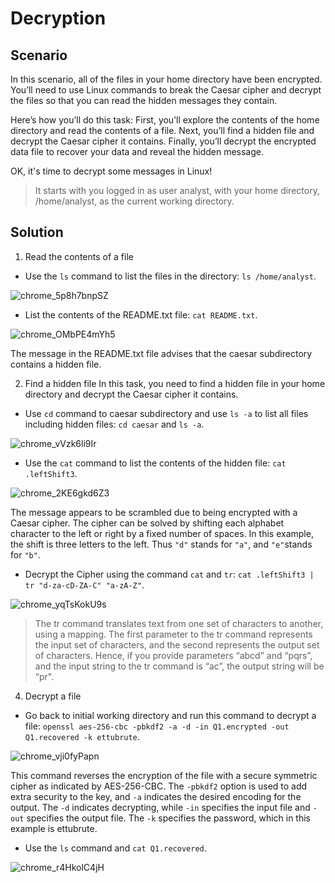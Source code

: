 # Decryption

## Scenario

In this scenario, all of the files in your home directory have been encrypted. You’ll need to use Linux commands to break the Caesar cipher and decrypt the files so that you can read the hidden messages they contain.

Here’s how you’ll do this task: First, you’ll explore the contents of the home directory and read the contents of a file. Next, you’ll find a hidden file and decrypt the Caesar cipher it contains. Finally, you’ll decrypt the encrypted data file to recover your data and reveal the hidden message.

OK, it's time to decrypt some messages in Linux!

> It starts with you logged in as user analyst, with your home directory, /home/analyst, as the current working directory.

## Solution 

1. Read the contents of a file
* Use the `ls` command to list the files in the directory:
`ls /home/analyst`.

![chrome_5p8h7bnpSZ](https://github.com/Kwangsa19/Ketmanto-Cybersecurity-Portfolio/assets/135963482/2bf4701d-3283-4214-afaf-5d49ff8496ea)


* List the contents of the README.txt file: 
`cat README.txt`.

![chrome_OMbPE4mYh5](https://github.com/Kwangsa19/Ketmanto-Cybersecurity-Portfolio/assets/135963482/00d86c7f-a394-42f8-9f62-45522d3a5e91)

The message in the README.txt file advises that the caesar subdirectory contains a hidden file.

2. Find a hidden file
In this task, you need to find a hidden file in your home directory and decrypt the Caesar cipher it contains.
* Use `cd` command to caesar subdirectory and use `ls -a` to list all files including hidden files: `cd caesar` and `ls -a`.
  
![chrome_vVzk6li9Ir](https://github.com/Kwangsa19/Ketmanto-Cybersecurity-Portfolio/assets/135963482/a263ea12-a496-414a-b5da-9a4e87c956af)

* Use the `cat` command to list the contents of the hidden file:
`cat .leftShift3`.

![chrome_2KE6gkd6Z3](https://github.com/Kwangsa19/Ketmanto-Cybersecurity-Portfolio/assets/135963482/35cddc8e-c1d6-4d09-886f-61a222559d9c)

The message appears to be scrambled due to being encrypted with a Caesar cipher. The cipher can be solved by shifting each alphabet character to the left or right by a fixed number of spaces. In this example, the shift is three letters to the left. Thus `"d"` stands for `"a"`, and `"e"`stands for `"b"`.

* Decrypt the Cipher using the command `cat` and `tr`:
`cat .leftShift3 | tr "d-za-cD-ZA-C" "a-zA-Z"`.

![chrome_yqTsKokU9s](https://github.com/Kwangsa19/Ketmanto-Cybersecurity-Portfolio/assets/135963482/2ae37e92-2b0d-460f-b1f0-7d31fb4921e5)

> The tr command translates text from one set of characters to another, using a mapping. The first parameter to the tr command represents the input set of characters, and the second represents the output set of characters. Hence, if you provide parameters “abcd” and “pqrs”, and the input string to the tr command is “ac”, the output string will be “pr".


4. Decrypt a file 
* Go back to initial working directory and run this command to decrypt a file:
`openssl aes-256-cbc -pbkdf2 -a -d -in Q1.encrypted -out Q1.recovered -k ettubrute`.

![chrome_vji0fyPapn](https://github.com/Kwangsa19/Ketmanto-Cybersecurity-Portfolio/assets/135963482/43b92274-8d80-44ba-b816-81dc13d25b4c)



This command reverses the encryption of the file with a secure symmetric cipher as indicated by AES-256-CBC. The `-pbkdf2` option is used to add extra security to the key, and `-a` indicates the desired encoding for the output. The `-d` indicates decrypting, while `-in` specifies the input file and `-out` specifies the output file. The `-k` specifies the password, which in this example is ettubrute.

* Use the `ls` command and `cat Q1.recovered`.

![chrome_r4HkolC4jH](https://github.com/Kwangsa19/Ketmanto-Cybersecurity-Portfolio/assets/135963482/23ce648c-b076-4124-9e56-4b6962fc71b5)

